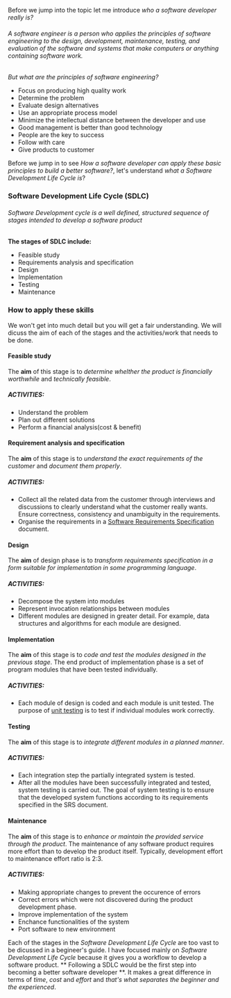 Before we jump into the topic let me introduce _who a software developer really is?_

###### A software engineer is a person who applies the principles of software engineering to the design, development, maintenance, testing, and evaluation of the software and systems that make computers or anything containing software work.

_But what are the principles of software engineering?_

* Focus on producing high quality work
* Determine the problem
* Evaluate design alternatives
* Use an appropriate process model
* Minimize the intellectual distance between the developer and use
* Good management is better than good technology
* People are the key to success
* Follow with care
* Give products to customer

Before we jump in to see _How a software developer can apply these basic principles to build a better software?_, let's understand _what a Software Development Life Cycle is_?

### Software Development Life Cycle (SDLC)

###### Software Development cycle is a well defined, structured sequence of stages intended to develop a software product

**The stages of SDLC include:**
* Feasible study
* Requirements analysis and specification
* Design
* Implementation
* Testing
* Maintenance

### How to apply these skills

We won't get into much detail but you will get a fair understanding. We will dicuss the aim of each of the stages and the activities/work that needs to be done.

#### **Feasible study**

The **aim** of this stage is to _determine whelther the product is financially worthwhile_ and _technically feasible_.

##### **ACTIVITIES:**
* Understand the problem
* Plan out different solutions
* Perform a financial analysis(cost & benefit)

#### **Requirement analysis and specification**

The **aim** of this stage is to _understand the exact requirements of the customer_ and _document them properly_.

##### **ACTIVITIES:**
* Collect all the related data from the customer through interviews and discussions to clearly understand what the customer really wants. Ensure correctness, consistency and unambiguity in the requirements.
* Organise the requirements in a [Software Requirements Specification](https://en.wikipedia.org/wiki/Software_requirements_specification) document.

#### **Design**

The **aim** of design phase is to _transform requirements specification in a form suitable for implementation in some programming language_.

##### **ACTIVITIES:**
* Decompose the system into modules
* Represent invocation relationships between modules
* Different modules are designed in greater detail. For example, data structures and algorithms for each module are designed.

#### **Implementation**

The **aim** of this stage is to _code and test the modules designed in the previous stage_. The end product of implementation phase is a set of program modules that have been tested individually.

##### **ACTIVITIES:**
* Each module of design is coded and each module is unit tested. The purpose of [unit testing](https://en.wikipedia.org/wiki/Unit_testing) is to test if individual modules work correctly.

#### **Testing**

The **aim** of this stage is to _integrate different modules in a planned manner_. 

##### **ACTIVITIES:**
* Each integration step the partially integrated system is tested.
* After all the modules have been successfully integrated and tested, system testing is carried out. The goal of system testing is to ensure that the developed system functions according to its requirements specified in the SRS document.

#### **Maintenance**

The **aim** of this stage is to _enhance or maintain the provided service through the product_.
The maintenance of any software product requires more effort than to develop the product itself. Typically, development effort to maintenance effort ratio is 2:3.

##### **ACTIVITIES:**
* Making appropriate changes to prevent the occurence of errors
* Correct errors which were not discovered during the product development phase.
* Improve implementation of the system
* Enchance functionalities of the system
* Port software to new environment

Each of the stages in the _Software Development Life Cycle_ are too vast to be dicussed in a begineer's guide. I have focused mainly on _Software Development Life Cycle_ because it gives you a workflow to develop a software product. ** Following a SDLC would be the first step into becoming a better software developer **. It makes a great difference in terms of *time*, *cost* and *effort* and _that's what separates the beginner and the experienced_.
